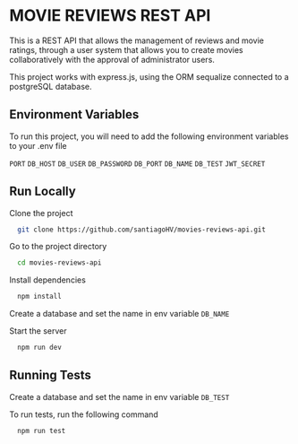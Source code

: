 # MOVIE REVIEWS REST API

This is a REST API that allows the management of reviews and movie ratings, through a user system that allows you to create movies collaboratively with the approval of administrator users.

This project works with express.js, using the ORM sequalize connected to a postgreSQL database.




## Environment Variables

To run this project, you will need to add the following environment variables to your .env file

`PORT`
`DB_HOST`
`DB_USER`
`DB_PASSWORD`
`DB_PORT`
`DB_NAME`
`DB_TEST`
`JWT_SECRET`



## Run Locally

Clone the project

```bash
  git clone https://github.com/santiagoHV/movies-reviews-api.git
```

Go to the project directory

```bash
  cd movies-reviews-api
```

Install dependencies

```bash
  npm install
```

Create a database and set the name in env variable `DB_NAME`

Start the server

```bash
  npm run dev
```


## Running Tests

Create a database and set the name in env variable `DB_TEST`

To run tests, run the following command

```bash
  npm run test
```
